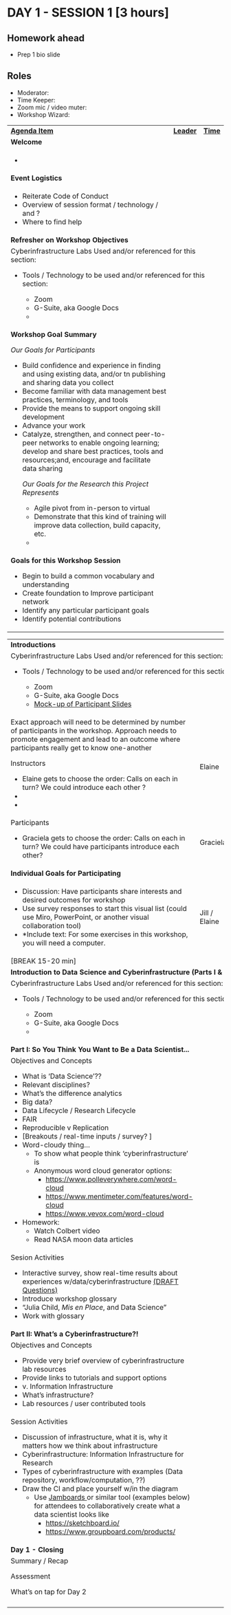 

# DAY 1 - SESSION 1 [3 hours]


## Homework ahead
* Prep 1 bio slide

## Roles
* Moderator: 
* Time Keeper:
* Zoom mic / video muter:
* Workshop Wizard: 

<table>
  <tr>
   <td><strong><span style="text-decoration:underline;">Agenda Item</span></strong>
   </td>
   <td><strong><span style="text-decoration:underline;">Leader</span></strong>
   </td>
   <td><strong><span style="text-decoration:underline;">Time</span></strong>
   </td>
  </tr>
  <tr>
   <td colspan="3" ><strong>Welcome</strong>
   </td>
  </tr>
  <tr>
   <td>
<ul>

<li>
</li>
</ul>
   </td>
   <td>
   </td>
   <td>
   </td>
  </tr>
  <tr>
   <td colspan="3" ><strong>Event Logistics</strong>
   </td>
  </tr>
  <tr>
   <td>
<ul>

<li>Reiterate Code of Conduct

<li>Overview of session format / technology / and ?

<li>Where to find help
</li>
</ul>
   </td>
   <td>
   </td>
   <td>
   </td>
  </tr>
  <tr>
   <td colspan="3" ><strong>Refresher on Workshop Objectives</strong>
   </td>
  </tr>
  <tr>
   <td colspan="3" >Cyberinfrastructure Labs Used and/or referenced for this section:
<ul>

<li>

<p>
Tools / Technology to be used and/or referenced for this section:
<ul>

<li>Zoom

<li>G-Suite, aka Google Docs

<li>
</li>
</ul>
</li>
</ul>
   </td>
  </tr>
  <tr>
   <td><strong>Workshop Goal Summary</strong>
<p>
<em>Our Goals for Participants</em>
<ul>

<li>Build confidence and experience in finding and using existing data, and/or tn publishing and sharing data you collect 

<li>Become familiar with data management best practices, terminology, and tools

<li>Provide the means to support ongoing skill development

<li>Advance your work

<li>Catalyze, strengthen, and connect  peer-to-peer networks to enable ongoing learning; develop and share best practices, tools and resources;and, encourage and facilitate data sharing

<p>
<em>Our Goals for the Research this Project Represents</em>
<ul>

<li>Agile pivot from in-person to virtual

<li>Demonstrate that this kind of training will improve data collection, build capacity, etc.

<li>
</li>
</ul>
</li>
</ul>
   </td>
   <td>
   </td>
   <td>
   </td>
  </tr>
  <tr>
   <td><strong>Goals for this Workshop Session</strong>
<ul>

<li>Begin to build a common vocabulary and understanding

<li>Create foundation to Improve participant network

<li>Identify any particular participant goals

<li>Identify potential contributions
</li>
</ul>
   </td>
   <td>
   </td>
   <td>
   </td>
  </tr>
</table>



<table>
  <tr>
   <td colspan="3" ><strong>Introductions</strong>
   </td>
  </tr>
  <tr>
   <td colspan="3" >Cyberinfrastructure Labs Used and/or referenced for this section:
<ul>

<li>

<p>
Tools / Technology to be used and/or referenced for this section:
<ul>

<li>Zoom

<li>G-Suite, aka Google Docs

<li><a href="https://docs.google.com/presentation/d/1YvPlQ-98KJ56g_y4ghvr8zNvbe2K8ued9ouTiL8S8pk/edit?usp=sharing">Mock-up of Participant Slides</a>
</li>
</ul>
</li>
</ul>
   </td>
  </tr>
  <tr>
   <td>Exact approach will need to be determined by number of participants in the workshop. Approach needs to promote engagement and lead to an outcome where participants really get to know one-another
<p>
Instructors
<ul>

<li>Elaine gets to choose the order: Calls on each in turn? We could introduce each other ?

<li>

<li>
</li>
</ul>
   </td>
   <td>Elaine
   </td>
   <td>
   </td>
  </tr>
  <tr>
   <td>Participants
<ul>

<li>Graciela gets to choose the order: Calls on each in turn? We could have participants introduce each other? 
</li>
</ul>
   </td>
   <td>Graciela
   </td>
   <td>
   </td>
  </tr>
  <tr>
   <td colspan="3" ><strong>Individual Goals for Participating</strong>
   </td>
  </tr>
  <tr>
   <td>
<ul>

<li>Discussion: Have participants share interests and desired outcomes for workshop

<li>Use survey responses to start this visual list (could use Miro, PowerPoint, or another visual collaboration tool)

<li>*Include text: For some exercises in this workshop, you will need a computer.
</li>
</ul>
   </td>
   <td>Jill / Elaine
   </td>
   <td>
   </td>
  </tr>
  <tr>
   <td colspan="3" >[BREAK 15-20 min]
   </td>
  </tr>
  <tr>
   <td colspan="3" ><strong>Introduction to Data Science and Cyberinfrastructure (Parts I & II)</strong>
   </td>
  </tr>
  <tr>
   <td colspan="3" >Cyberinfrastructure Labs Used and/or referenced for this section:
<ul>

<li>

<p>
Tools / Technology to be used and/or referenced for this section:
<ul>

<li>Zoom

<li>G-Suite, aka Google Docs

<li>
</li>
</ul>
</li>
</ul>
   </td>
  </tr>
  <tr>
   <td colspan="3" ><strong>Part I: So You Think You Want to Be a Data Scientist...</strong>
   </td>
  </tr>
  <tr>
   <td>Objectives and Concepts
<ul>

<li>What is ‘Data Science’??

<li>Relevant disciplines?

<li>What’s the difference analytics

<li>Big data?

<li>Data Lifecycle / Research Lifecycle

<li>FAIR 

<li>Reproducible v Replication

<li>[Breakouts / real-time inputs / survey? ]

<li>Word-cloudy thing… 
<ul>
 
<li>To show what people think ‘cyberinfrastructure’ is
 
<li>Anonymous word cloud generator options:  
<ul>
  
<li><a href="https://www.polleverywhere.com/word-cloud">https://www.polleverywhere.com/word-cloud</a>
  
<li><a href="https://www.mentimeter.com/features/word-cloud">https://www.mentimeter.com/features/word-cloud</a>
  
<li><a href="https://www.vevox.com/word-cloud">https://www.vevox.com/word-cloud</a> 
</li>  
</ul>
</li>  
</ul>

<li>Homework: 
<ul>
 
<li>Watch Colbert video
 
<li>Read NASA moon data articles
</li> 
</ul>
</li> 
</ul>
   </td>
   <td>
   </td>
   <td>
   </td>
  </tr>
  <tr>
   <td>Sesion Activities
<ul>

<li>Interactive survey, show real-time results about experiences w/data/cyberinfrastructure <a href="https://docs.google.com/document/d/1RVxpM62M_X24q-e5e5dqODHczK50aif7do_LUu7B4jI/edit?usp=sharing">(DRAFT Questions)</a>

<li>Introduce workshop glossary

<li>“Julia Child, <em>Mis en Place</em>, and Data Science”

<li>Work with glossary
</li>
</ul>
   </td>
   <td>
   </td>
   <td>
   </td>
  </tr>
  <tr>
   <td colspan="3" ><strong>Part II: What’s a Cyberinfrastructure?!</strong>
   </td>
  </tr>
  <tr>
   <td>Objectives and Concepts
<ul>

<li>Provide very brief overview of cyberinfrastructure lab resources

<li>Provide links to tutorials and support options

<li>v. Information Infrastructure

<li>What’s infrastructure?

<li>Lab resources / user contributed tools
</li>
</ul>
   </td>
   <td>
   </td>
   <td>
   </td>
  </tr>
  <tr>
   <td>Session Activities
<ul>

<li>Discussion of infrastructure, what it is, why it matters how we think about infrastructure

<li>Cyberinfrastructure: Information Infrastructure for Research

<li>Types of cyberinfrastructure with examples (Data repository, workflow/computation, ??)

<li>Draw the CI and place yourself w/in the diagram 
<ul>
 
<li>Use <a href="https://edu.google.com/products/jamboard/">Jamboards </a>or similar tool (examples below) for attendees to collaboratively create what a data scientist looks like   
<ul>
  
<li><a href="https://sketchboard.io/">https://sketchboard.io/</a> 
  
<li><a href="https://www.groupboard.com/products/">https://www.groupboard.com/products/</a> 
</li>  
</ul>
</li>  
</ul>
</li>  
</ul>
   </td>
   <td>
   </td>
   <td>
   </td>
  </tr>
  <tr>
   <td colspan="3" ><strong>Day 1 - Closing</strong>
   </td>
  </tr>
  <tr>
   <td>Summary / Recap
<p>
Assessment
<p>
What’s on tap for Day 2
   </td>
   <td>
   </td>
   <td>
   </td>
  </tr>
  <tr>
   <td>
   </td>
   <td>
   </td>
   <td>
   </td>
  </tr>
</table>

